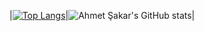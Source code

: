 |[![Top Langs](https://github-readme-stats.vercel.app/api/top-langs/?username=ahmet-sakar)](https://github.com/ahmet-sakar/github-readme-stats)|![Ahmet Şakar's GitHub stats](https://github-readme-stats.vercel.app/api?username=ahmet-sakar)|
